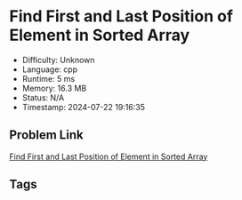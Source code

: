 # Find First and Last Position of Element in Sorted Array

- Difficulty: Unknown
- Language: cpp
- Runtime: 5 ms
- Memory: 16.3 MB
- Status: N/A
- Timestamp: 2024-07-22 19:16:35

## Problem Link
[Find First and Last Position of Element in Sorted Array](https://leetcode.com/problems/)

## Tags

